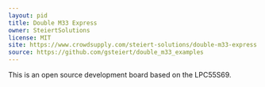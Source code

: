 ```yaml
---
layout: pid
title: Double M33 Express
owner: SteiertSolutions
license: MIT
site: https://www.crowdsupply.com/steiert-solutions/double-m33-express
source: https://github.com/gsteiert/double_m33_examples
---
```

This is an open source development board based on the LPC55S69.
